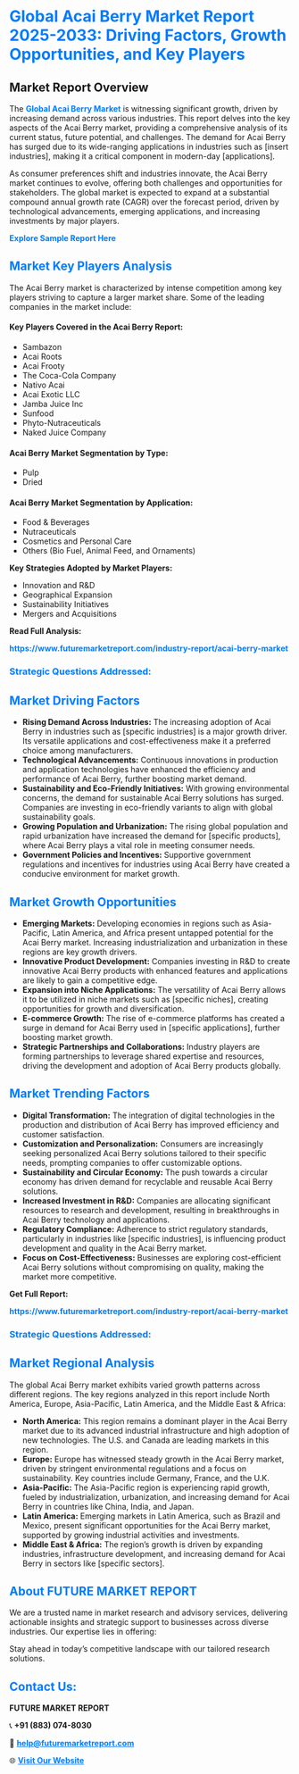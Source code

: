 <h1 style="color: #007BFF;">Global Acai Berry Market Report 2025-2033: Driving Factors, Growth Opportunities, and Key Players</h1>

<section id="overview">
<h2>Market Report Overview</h2>
<p>The <a href="https://www.futuremarketreport.com/industry-report/acai-berry-market" style="color: #007BFF; text-decoration: none;"><strong>Global Acai Berry Market</strong></a> is witnessing significant growth, driven by increasing demand across various industries. This report delves into the key aspects of the Acai Berry market, providing a comprehensive analysis of its current status, future potential, and challenges. The demand for Acai Berry has surged due to its wide-ranging applications in industries such as [insert industries], making it a critical component in modern-day [applications].</p>
<p>As consumer preferences shift and industries innovate, the Acai Berry market continues to evolve, offering both challenges and opportunities for stakeholders. The global market is expected to expand at a substantial compound annual growth rate (CAGR) over the forecast period, driven by technological advancements, emerging applications, and increasing investments by major players.</p>
</section>

<section id="overview">
<p><a href="https://www.futuremarketreport.com/request-sample/reportId=101706" style="color: #007BFF; text-decoration: none;"><strong>Explore Sample Report Here</strong></a></p>
</section>

<section id="key-players">
<h2 style="color: #007BFF;">Market Key Players Analysis</h2>
<p>The Acai Berry market is characterized by intense competition among key players striving to capture a larger market share. Some of the leading companies in the market include:</p>
<h4>Key Players Covered in the Acai Berry Report:</h4>
<ul><li>Sambazon</li><li>Acai Roots</li><li>Acai Frooty</li><li>The Coca-Cola Company</li><li>Nativo Acai</li><li>Acai Exotic LLC</li><li>Jamba Juice Inc</li><li>Sunfood</li><li>Phyto-Nutraceuticals</li><li>Naked Juice Company</li></ul>
<h4>Acai Berry Market Segmentation by Type:</h4>
<ul><li>Pulp</li><li>Dried</li></ul>

<h4>Acai Berry Market Segmentation by Application:</h4>
<ul><li>Food &amp; Beverages</li><li>Nutraceuticals</li><li>Cosmetics and Personal Care</li><li>Others (Bio Fuel, Animal Feed, and Ornaments)</li></ul>
<p><strong>Key Strategies Adopted by Market Players:</strong></p>
<ul>
<li>Innovation and R&D</li>
<li>Geographical Expansion</li>
<li>Sustainability Initiatives</li>
<li>Mergers and Acquisitions</li>
</ul>
</section>

<section>
<p><strong>Read Full Analysis: </strong></p><a href="https://www.futuremarketreport.com/industry-report/acai-berry-market" style="color: #007BFF; text-decoration: none;"><strong>https://www.futuremarketreport.com/industry-report/acai-berry-market</strong></a>
<h3 style="color: #007BFF;">Strategic Questions Addressed:</h3>
</section>

<section id="driving-factors">
<h2 style="color: #007BFF;">Market Driving Factors</h2>
<ul>
<li><strong>Rising Demand Across Industries:</strong> The increasing adoption of Acai Berry in industries such as [specific industries] is a major growth driver. Its versatile applications and cost-effectiveness make it a preferred choice among manufacturers.</li>
<li><strong>Technological Advancements:</strong> Continuous innovations in production and application technologies have enhanced the efficiency and performance of Acai Berry, further boosting market demand.</li>
<li><strong>Sustainability and Eco-Friendly Initiatives:</strong> With growing environmental concerns, the demand for sustainable Acai Berry solutions has surged. Companies are investing in eco-friendly variants to align with global sustainability goals.</li>
<li><strong>Growing Population and Urbanization:</strong> The rising global population and rapid urbanization have increased the demand for [specific products], where Acai Berry plays a vital role in meeting consumer needs.</li>
<li><strong>Government Policies and Incentives:</strong> Supportive government regulations and incentives for industries using Acai Berry have created a conducive environment for market growth.</li>
</ul>
</section>

<section id="growth-opportunities">
<h2 style="color: #007BFF;">Market Growth Opportunities</h2>
<ul>
<li><strong>Emerging Markets:</strong> Developing economies in regions such as Asia-Pacific, Latin America, and Africa present untapped potential for the Acai Berry market. Increasing industrialization and urbanization in these regions are key growth drivers.</li>
<li><strong>Innovative Product Development:</strong> Companies investing in R&D to create innovative Acai Berry products with enhanced features and applications are likely to gain a competitive edge.</li>
<li><strong>Expansion into Niche Applications:</strong> The versatility of Acai Berry allows it to be utilized in niche markets such as [specific niches], creating opportunities for growth and diversification.</li>
<li><strong>E-commerce Growth:</strong> The rise of e-commerce platforms has created a surge in demand for Acai Berry used in [specific applications], further boosting market growth.</li>
<li><strong>Strategic Partnerships and Collaborations:</strong> Industry players are forming partnerships to leverage shared expertise and resources, driving the development and adoption of Acai Berry products globally.</li>
</ul>
</section>

<section id="trending-factors">
<h2 style="color: #007BFF;">Market Trending Factors</h2>
<ul>
<li><strong>Digital Transformation:</strong> The integration of digital technologies in the production and distribution of Acai Berry has improved efficiency and customer satisfaction.</li>
<li><strong>Customization and Personalization:</strong> Consumers are increasingly seeking personalized Acai Berry solutions tailored to their specific needs, prompting companies to offer customizable options.</li>
<li><strong>Sustainability and Circular Economy:</strong> The push towards a circular economy has driven demand for recyclable and reusable Acai Berry solutions.</li>
<li><strong>Increased Investment in R&D:</strong> Companies are allocating significant resources to research and development, resulting in breakthroughs in Acai Berry technology and applications.</li>
<li><strong>Regulatory Compliance:</strong> Adherence to strict regulatory standards, particularly in industries like [specific industries], is influencing product development and quality in the Acai Berry market.</li>
<li><strong>Focus on Cost-Effectiveness:</strong> Businesses are exploring cost-efficient Acai Berry solutions without compromising on quality, making the market more competitive.</li>
</ul>
</section>

<section>
<p><strong>Get Full Report: </strong></p><a href="https://www.futuremarketreport.com/industry-report/acai-berry-market" style="color: #007BFF; text-decoration: none;"><strong>https://www.futuremarketreport.com/industry-report/acai-berry-market</strong></a>
<h3 style="color: #007BFF;">Strategic Questions Addressed:</h3>
</section>


<section id="regional-analysis">
<h2 style="color: #007BFF;">Market Regional Analysis</h2>
<p>The global Acai Berry market exhibits varied growth patterns across different regions. The key regions analyzed in this report include North America, Europe, Asia-Pacific, Latin America, and the Middle East & Africa:</p>
<ul>
<li><strong>North America:</strong> This region remains a dominant player in the Acai Berry market due to its advanced industrial infrastructure and high adoption of new technologies. The U.S. and Canada are leading markets in this region.</li>
<li><strong>Europe:</strong> Europe has witnessed steady growth in the Acai Berry market, driven by stringent environmental regulations and a focus on sustainability. Key countries include Germany, France, and the U.K.</li>
<li><strong>Asia-Pacific:</strong> The Asia-Pacific region is experiencing rapid growth, fueled by industrialization, urbanization, and increasing demand for Acai Berry in countries like China, India, and Japan.</li>
<li><strong>Latin America:</strong> Emerging markets in Latin America, such as Brazil and Mexico, present significant opportunities for the Acai Berry market, supported by growing industrial activities and investments.</li>
<li><strong>Middle East & Africa:</strong> The region’s growth is driven by expanding industries, infrastructure development, and increasing demand for Acai Berry in sectors like [specific sectors].</li>
</ul>
</section>

<footer>
<h2 style="color: #007BFF;">About FUTURE MARKET REPORT</h2>
<p>We are a trusted name in market research and advisory services, delivering actionable insights and strategic support to businesses across diverse industries. Our expertise lies in offering:</p>

<p>Stay ahead in today’s competitive landscape with our tailored research solutions.</p>

<h2 style="color: #007BFF;">Contact Us:</h2>
<p><strong>FUTURE MARKET REPORT</strong></p>
<p>📞 <strong>+91 (883) 074-8030</strong></p>
<p>📧 <strong><a href="mailto:help@futuremarketreport.com" style="color: #007BFF;">help@futuremarketreport.com</a></strong></p>
<p>🌐 <strong><a href="https://www.futuremarketreport.com/" style="color: #007BFF;">Visit Our Website</a></strong></p>
</footer>